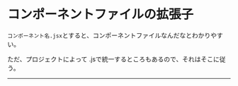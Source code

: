 # コンポーネントファイルの拡張子
`コンポーネント名.jsx`とすると、コンポーネントファイルなんだなとわかりやすい。

ただ、プロジェクトによって .jsで統一するところもあるので、それはそこに従う。
***
